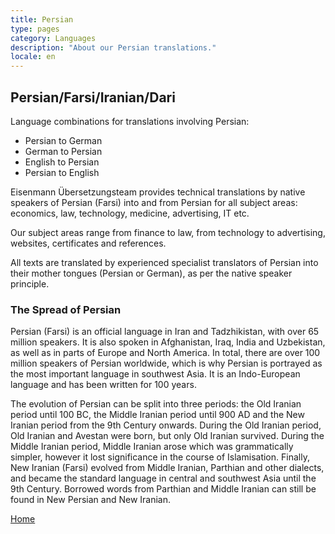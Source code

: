 ```yaml
---
title: Persian
type: pages
category: Languages
description: "About our Persian translations."
locale: en
---
```


## Persian/Farsi/Iranian/Dari

Language combinations for translations involving Persian:
- Persian to German
- German to Persian
- English to Persian
- Persian to English

Eisenmann Übersetzungsteam provides technical translations by native speakers of Persian (Farsi) into and from Persian for all subject areas: economics, law, technology, medicine, advertising, IT etc.

Our subject areas range from finance to law, from technology to advertising, websites, certificates and references.

All texts are translated by experienced specialist translators of Persian into their mother tongues (Persian or German), as per the native speaker principle.

### The Spread of Persian
Persian (Farsi) is an official language in Iran and Tadzhikistan, with over 65 million speakers. It is also spoken in Afghanistan, Iraq, India and Uzbekistan, as well as in parts of Europe and North America. In total, there are over 100 million speakers of Persian worldwide, which is why Persian is portrayed as the most important language in southwest Asia. It is an Indo-European language and has been written for 100 years.

The evolution of Persian can be split into three periods: the Old Iranian period until 100 BC, the Middle Iranian period until 900 AD and the New Iranian period from the 9th Century onwards. During the Old Iranian period, Old Iranian and Avestan were born, but only Old Iranian survived. During the Middle Iranian period, Middle Iranian arose which was grammatically simpler, however it lost significance in the course of Islamisation. Finally, New Iranian (Farsi) evolved from Middle Iranian, Parthian and other dialects, and became the standard language in central and southwest Asia until the 9th Century. Borrowed words from Parthian and Middle Iranian can still be found in New Persian and New Iranian.

[Home](/about/landing)